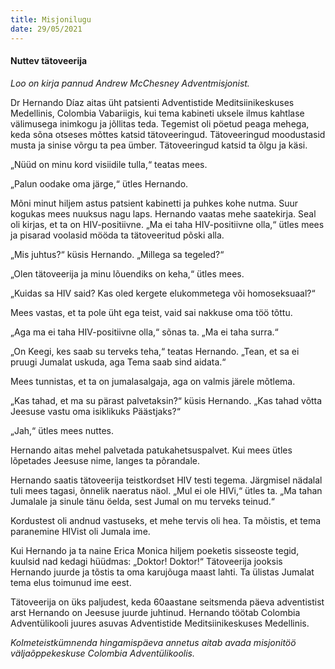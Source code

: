 ```yaml
---
title: Misjonilugu
date: 29/05/2021
---
```


#### Nuttev tätoveerija

_Loo on kirja pannud Andrew McChesney Adventmisjonist._

Dr Hernando Díaz aitas üht patsienti Adventistide Meditsiinikeskuses Medellinis, Colombia Vabariigis, kui tema kabineti uksele ilmus kahtlase välimusega inimkogu ja jõllitas teda. Tegemist oli pöetud peaga mehega, keda sõna otseses mõttes katsid tätoveeringud. Tätoveeringud moodustasid musta ja sinise võrgu ta pea ümber. Tätoveeringud katsid ta õlgu ja käsi.

„Nüüd on minu kord visiidile tulla,“ teatas mees.

„Palun oodake oma järge,“ ütles Hernando.

Mõni minut hiljem astus patsient kabinetti ja puhkes kohe nutma. Suur kogukas mees nuuksus nagu laps. Hernando vaatas mehe saatekirja. Seal oli kirjas, et ta on HIV-positiivne. „Ma ei taha HIV-positiivne olla,“ ütles mees ja pisarad voolasid mööda ta tätoveeritud põski alla.

„Mis juhtus?“ küsis Hernando. „Millega sa tegeled?“

„Olen tätoveerija ja minu lõuendiks on keha,“ ütles mees.

„Kuidas sa HIV said? Kas oled kergete elukommetega või homoseksuaal?“

Mees vastas, et ta pole üht ega teist, vaid sai nakkuse oma töö tõttu.

„Aga ma ei taha HIV-positiivne olla,“ sõnas ta. „Ma ei taha surra.“

„On Keegi, kes saab su terveks teha,“ teatas Hernando. „Tean, et sa ei pruugi Jumalat uskuda, aga Tema saab sind aidata.“

Mees tunnistas, et ta on jumalasalgaja, aga on valmis järele mõtlema.

„Kas tahad, et ma su pärast palvetaksin?“ küsis Hernando. „Kas tahad võtta Jeesuse vastu oma isiklikuks Päästjaks?“

„Jah,“ ütles mees nuttes.

Hernando aitas mehel palvetada patukahetsuspalvet. Kui mees ütles lõpetades Jeesuse nime, langes ta põrandale.

Hernando saatis tätoveerija teistkordset HIV testi tegema. Järgmisel nädalal tuli mees tagasi, õnnelik naeratus näol. „Mul ei ole HIVi,“ ütles ta. „Ma tahan Jumalale ja sinule tänu öelda, sest Jumal on mu terveks teinud.“

Kordustest oli andnud vastuseks, et mehe tervis oli hea. Ta mõistis, et tema paranemine HIVist oli Jumala ime.

Kui Hernando ja ta naine Erica Monica hiljem poeketis sisseoste tegid, kuulsid nad kedagi hüüdmas: „Doktor! Doktor!“ Tätoveerija jooksis Hernando juurde ja tõstis ta oma karujõuga maast lahti. Ta ülistas Jumalat tema elus toimunud ime eest.

Tätoveerija on üks paljudest, keda 60aastane seitsmenda päeva adventistist arst Hernando on Jeesuse juurde juhtinud. Hernando töötab Colombia Advent­ülikooli juures asuvas Adventistide Meditsiinikeskuses Medellinis.

_Kolmeteistkümnenda hingamispäeva annetus aitab avada misjonitöö väljaõppekeskuse Colombia Adventülikoolis._